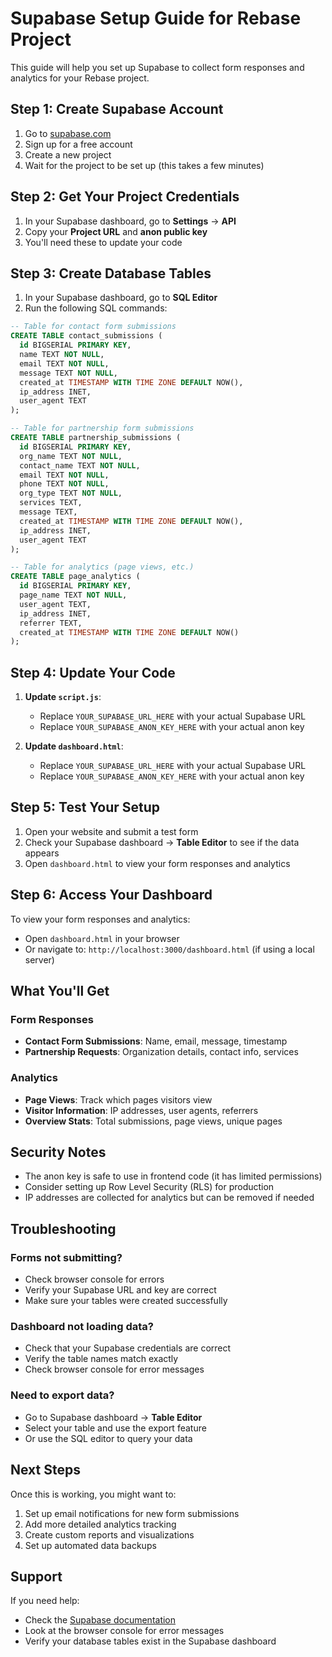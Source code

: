 # Supabase Setup Guide for Rebase Project

This guide will help you set up Supabase to collect form responses and analytics for your Rebase project.

## Step 1: Create Supabase Account

1. Go to [supabase.com](https://supabase.com)
2. Sign up for a free account
3. Create a new project
4. Wait for the project to be set up (this takes a few minutes)

## Step 2: Get Your Project Credentials

1. In your Supabase dashboard, go to **Settings** → **API**
2. Copy your **Project URL** and **anon public key**
3. You'll need these to update your code

## Step 3: Create Database Tables

1. In your Supabase dashboard, go to **SQL Editor**
2. Run the following SQL commands:

```sql
-- Table for contact form submissions
CREATE TABLE contact_submissions (
  id BIGSERIAL PRIMARY KEY,
  name TEXT NOT NULL,
  email TEXT NOT NULL,
  message TEXT NOT NULL,
  created_at TIMESTAMP WITH TIME ZONE DEFAULT NOW(),
  ip_address INET,
  user_agent TEXT
);

-- Table for partnership form submissions
CREATE TABLE partnership_submissions (
  id BIGSERIAL PRIMARY KEY,
  org_name TEXT NOT NULL,
  contact_name TEXT NOT NULL,
  email TEXT NOT NULL,
  phone TEXT NOT NULL,
  org_type TEXT NOT NULL,
  services TEXT,
  message TEXT,
  created_at TIMESTAMP WITH TIME ZONE DEFAULT NOW(),
  ip_address INET,
  user_agent TEXT
);

-- Table for analytics (page views, etc.)
CREATE TABLE page_analytics (
  id BIGSERIAL PRIMARY KEY,
  page_name TEXT NOT NULL,
  user_agent TEXT,
  ip_address INET,
  referrer TEXT,
  created_at TIMESTAMP WITH TIME ZONE DEFAULT NOW()
);
```

## Step 4: Update Your Code

1. **Update `script.js`**:
   - Replace `YOUR_SUPABASE_URL_HERE` with your actual Supabase URL
   - Replace `YOUR_SUPABASE_ANON_KEY_HERE` with your actual anon key

2. **Update `dashboard.html`**:
   - Replace `YOUR_SUPABASE_URL_HERE` with your actual Supabase URL
   - Replace `YOUR_SUPABASE_ANON_KEY_HERE` with your actual anon key

## Step 5: Test Your Setup

1. Open your website and submit a test form
2. Check your Supabase dashboard → **Table Editor** to see if the data appears
3. Open `dashboard.html` to view your form responses and analytics

## Step 6: Access Your Dashboard

To view your form responses and analytics:
- Open `dashboard.html` in your browser
- Or navigate to: `http://localhost:3000/dashboard.html` (if using a local server)

## What You'll Get

### Form Responses
- **Contact Form Submissions**: Name, email, message, timestamp
- **Partnership Requests**: Organization details, contact info, services

### Analytics
- **Page Views**: Track which pages visitors view
- **Visitor Information**: IP addresses, user agents, referrers
- **Overview Stats**: Total submissions, page views, unique pages

## Security Notes

- The anon key is safe to use in frontend code (it has limited permissions)
- Consider setting up Row Level Security (RLS) for production
- IP addresses are collected for analytics but can be removed if needed

## Troubleshooting

### Forms not submitting?
- Check browser console for errors
- Verify your Supabase URL and key are correct
- Make sure your tables were created successfully

### Dashboard not loading data?
- Check that your Supabase credentials are correct
- Verify the table names match exactly
- Check browser console for error messages

### Need to export data?
- Go to Supabase dashboard → **Table Editor**
- Select your table and use the export feature
- Or use the SQL editor to query your data

## Next Steps

Once this is working, you might want to:
1. Set up email notifications for new form submissions
2. Add more detailed analytics tracking
3. Create custom reports and visualizations
4. Set up automated data backups

## Support

If you need help:
- Check the [Supabase documentation](https://supabase.com/docs)
- Look at the browser console for error messages
- Verify your database tables exist in the Supabase dashboard 